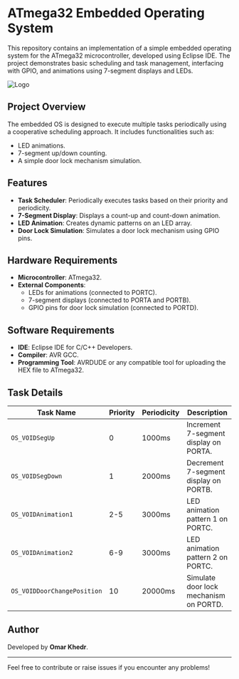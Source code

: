
# ATmega32 Embedded Operating System

This repository contains an implementation of a simple embedded operating system for the ATmega32 microcontroller, developed using Eclipse IDE. The project demonstrates basic scheduling and task management, interfacing with GPIO, and animations using 7-segment displays and LEDs.

![Logo](https://github.com/user-attachments/assets/8ce13ffe-bb1a-4851-99b6-c13911e1d7b9)


## Project Overview

The embedded OS is designed to execute multiple tasks periodically using a cooperative scheduling approach. It includes functionalities such as:

- LED animations.
- 7-segment up/down counting.
- A simple door lock mechanism simulation.

## Features

- **Task Scheduler**: Periodically executes tasks based on their priority and periodicity.
- **7-Segment Display**: Displays a count-up and count-down animation.
- **LED Animation**: Creates dynamic patterns on an LED array.
- **Door Lock Simulation**: Simulates a door lock mechanism using GPIO pins.

## Hardware Requirements

- **Microcontroller**: ATmega32.
- **External Components**:
  - LEDs for animations (connected to PORTC).
  - 7-segment displays (connected to PORTA and PORTB).
  - GPIO pins for door lock simulation (connected to PORTD).

## Software Requirements

- **IDE**: Eclipse IDE for C/C++ Developers.
- **Compiler**: AVR GCC.
- **Programming Tool**: AVRDUDE or any compatible tool for uploading the HEX file to ATmega32.

## Task Details

| Task Name            | Priority | Periodicity | Description                          |
|----------------------|----------|-------------|--------------------------------------|
| `OS_VOIDSegUp`       | 0        | 1000ms      | Increment 7-segment display on PORTA. |
| `OS_VOIDSegDown`     | 1        | 2000ms      | Decrement 7-segment display on PORTB. |
| `OS_VOIDAnimation1`  | 2-5      | 3000ms      | LED animation pattern 1 on PORTC.   |
| `OS_VOIDAnimation2`  | 6-9      | 3000ms      | LED animation pattern 2 on PORTC.   |
| `OS_VOIDDoorChangePosition` | 10 | 20000ms | Simulate door lock mechanism on PORTD. |


## Author

Developed by **Omar Khedr**.

---

Feel free to contribute or raise issues if you encounter any problems!

